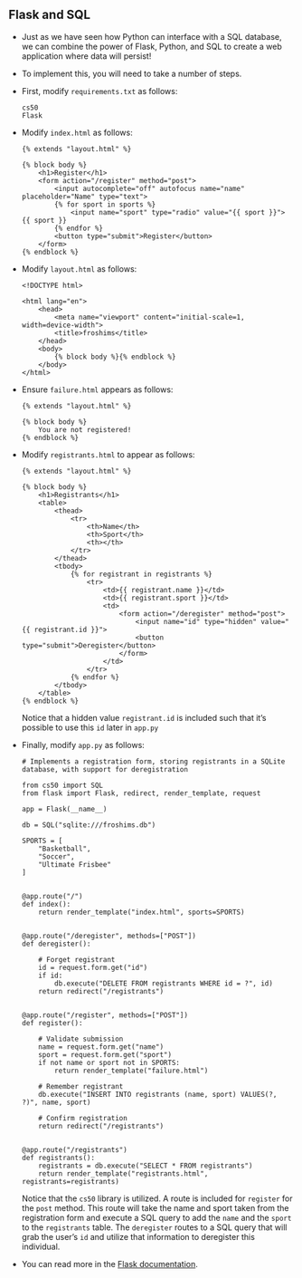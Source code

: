 
Flask and SQL
-------------

*   Just as we have seen how Python can interface with a SQL database, we can combine the power of Flask, Python, and SQL to create a web application where data will persist!
*   To implement this, you will need to take a number of steps.
*   First, modify `requirements.txt` as follows:
    
        cs50
        Flask
        
    
*   Modify `index.html` as follows:
    
        {% extends "layout.html" %}
        
        {% block body %}
            <h1>Register</h1>
            <form action="/register" method="post">
                <input autocomplete="off" autofocus name="name" placeholder="Name" type="text">
                {% for sport in sports %}
                    <input name="sport" type="radio" value="{{ sport }}"> {{ sport }}
                {% endfor %}
                <button type="submit">Register</button>
            </form>
        {% endblock %}
        
    
*   Modify `layout.html` as follows:
    
        <!DOCTYPE html>
        
        <html lang="en">
            <head>
                <meta name="viewport" content="initial-scale=1, width=device-width">
                <title>froshims</title>
            </head>
            <body>
                {% block body %}{% endblock %}
            </body>
        </html>
        
    
*   Ensure `failure.html` appears as follows:
    
        {% extends "layout.html" %}
        
        {% block body %}
            You are not registered!
        {% endblock %}
        
    
*   Modify `registrants.html` to appear as follows:
    
        {% extends "layout.html" %}
        
        {% block body %}
            <h1>Registrants</h1>
            <table>
                <thead>
                    <tr>
                        <th>Name</th>
                        <th>Sport</th>
                        <th></th>
                    </tr>
                </thead>
                <tbody>
                    {% for registrant in registrants %}
                        <tr>
                            <td>{{ registrant.name }}</td>
                            <td>{{ registrant.sport }}</td>
                            <td>
                                <form action="/deregister" method="post">
                                    <input name="id" type="hidden" value="{{ registrant.id }}">
                                    <button type="submit">Deregister</button>
                                </form>
                            </td>
                        </tr>
                    {% endfor %}
                </tbody>
            </table>
        {% endblock %}
        
    
    Notice that a hidden value `registrant.id` is included such that it’s possible to use this `id` later in `app.py`
    
*   Finally, modify `app.py` as follows:
    
        # Implements a registration form, storing registrants in a SQLite database, with support for deregistration
        
        from cs50 import SQL
        from flask import Flask, redirect, render_template, request
        
        app = Flask(__name__)
        
        db = SQL("sqlite:///froshims.db")
        
        SPORTS = [
            "Basketball",
            "Soccer",
            "Ultimate Frisbee"
        ]
        
        
        @app.route("/")
        def index():
            return render_template("index.html", sports=SPORTS)
        
        
        @app.route("/deregister", methods=["POST"])
        def deregister():
        
            # Forget registrant
            id = request.form.get("id")
            if id:
                db.execute("DELETE FROM registrants WHERE id = ?", id)
            return redirect("/registrants")
        
        
        @app.route("/register", methods=["POST"])
        def register():
        
            # Validate submission
            name = request.form.get("name")
            sport = request.form.get("sport")
            if not name or sport not in SPORTS:
                return render_template("failure.html")
        
            # Remember registrant
            db.execute("INSERT INTO registrants (name, sport) VALUES(?, ?)", name, sport)
        
            # Confirm registration
            return redirect("/registrants")
        
        
        @app.route("/registrants")
        def registrants():
            registrants = db.execute("SELECT * FROM registrants")
            return render_template("registrants.html", registrants=registrants)
        
    
    Notice that the `cs50` library is utilized. A route is included for `register` for the `post` method. This route will take the name and sport taken from the registration form and execute a SQL query to add the `name` and the `sport` to the `registrants` table. The `deregister` routes to a SQL query that will grab the user’s `id` and utilize that information to deregister this individual.
    
*   You can read more in the [Flask documentation](https://flask.palletsprojects.com).
